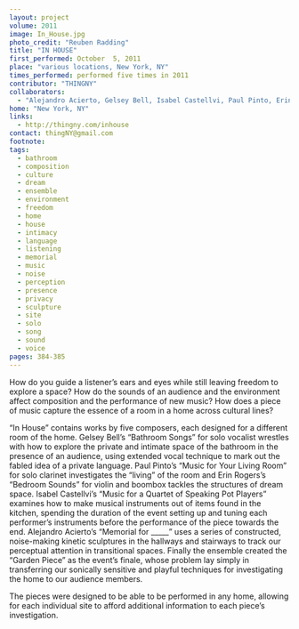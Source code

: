 ```yaml
---
layout: project
volume: 2011
image: In_House.jpg
photo_credit: "Reuben Radding"
title: "IN HOUSE"
first_performed: October  5, 2011
place: "various locations, New York, NY"
times_performed: performed five times in 2011
contributor: "THINGNY"
collaborators: 
  - "Alejandro Acierto, Gelsey Bell, Isabel Castellvi, Paul Pinto, Erin Rogers, and Jeff Young"
home: "New York, NY"
links: 
  - http://thingny.com/inhouse
contact: thingNY@gmail.com
footnote: 
tags: 
  - bathroom
  - composition
  - culture
  - dream
  - ensemble
  - environment
  - freedom
  - home
  - house
  - intimacy
  - language
  - listening
  - memorial
  - music
  - noise
  - perception
  - presence
  - privacy
  - sculpture
  - site
  - solo
  - song
  - sound
  - voice
pages: 384-385
---
```


How do you guide a listener’s ears and eyes while still leaving freedom to explore a space? How do the sounds of an audience and the environment affect composition and the performance of new music? How does a piece of music capture the essence of a room in a home across cultural lines? 

“In House” contains works by five composers, each designed for a different room of the home. Gelsey Bell’s “Bathroom Songs” for solo vocalist wrestles with how to explore the private and intimate space of the bathroom in the presence of an audience, using extended vocal technique to mark out the fabled idea of a private language. Paul Pinto’s “Music for Your Living Room” for solo clarinet investigates the “living” of the room and Erin Rogers’s “Bedroom Sounds” for violin and boombox tackles the structures of dream space. Isabel Castellvi’s “Music for a Quartet of Speaking Pot Players” examines how to make musical instruments out of items found in the kitchen, spending the duration of the event setting up and tuning each performer’s instruments before the performance of the piece towards the end. Alejandro Acierto’s “Memorial for _____” uses a series of constructed, noise-making kinetic sculptures in the hallways and stairways to track our perceptual attention in transitional spaces. Finally the ensemble created the “Garden Piece” as the event’s finale, whose problem lay simply in transferring our sonically sensitive and playful techniques for investigating the home to our audience members. 

The pieces were designed to be able to be performed in any home, allowing for each individual site to afford additional information to each piece’s investigation.
